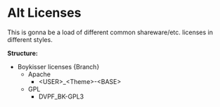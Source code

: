 # Alt Licenses

This is gonna be a load of different common shareware/etc. licenses in different styles.

**Structure:**
- Boykisser licenses \{Branch}
  - Apache
    - \<USER>_\<Theme>-\<BASE>
  - GPL
    - DVPF_BK-GPL3
